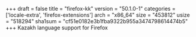 +++
draft = false
title = "firefox-kk"
version = "50.1.0-1"
categories = ['locale-extra', 'firefox-extensions']
arch = "x86_64"
size = "453812"
usize = "518294"
sha1sum = "cf51e0182e3b1fba9322b955a3474798614474b5"
+++
Kazakh language support for Firefox